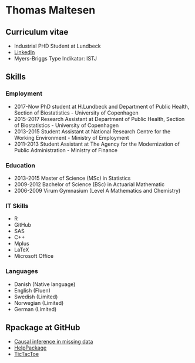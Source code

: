 # Thomas Maltesen
## Curriculum vitae
- Industrial PHD Student at Lundbeck
- [LinkedIn](https://dk.linkedin.com/in/thomas-maltesen-b69889ab)
- Myers-Briggs Type Indikator: ISTJ

## Skills
### Employment
- 2017-Now PhD student at H.Lundbeck and Department of Public Health, Section of Biostatistics - University of Copenhagen
- 2015-2017 Research Assistant at Department of Public Health, Section of Biostatistics - University of Copenhagen
- 2013-2015 Student Assistant at National Research Centre for the Working Environment - Ministry of Employment
- 2011-2013 Student Assistant at The Agency for the Modernization of Public Administration - Ministry of Finance

### Education
- 2013-2015 Master of Science (MSc) in Statistics
- 2009-2012 Bachelor of Science (BSc) in Actuarial Mathematic
- 2006-2009 Virum Gymnasium (Level A Mathematics and Chemistry)

### IT Skills
- R
- GitHub
- SAS
- C++
- Mplus
- LaTeX
- Microsoft Office

### Languages 
- Danish (Native language)
- English (Fluen)
- Swedish (Limited)
- Norwegian (Limited)
- German (Limited)

## Rpackage at GitHub
- [Causal inference in missing data](https://mcl868.github.io/causalinmisdata/)
- [HelpPackage](https://mcl868.github.io/HelpPackage/)
- [TicTacToe](https://mcl868.github.io/TicTacToe/)
